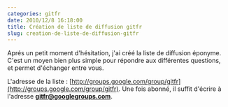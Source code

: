 ```yaml
---
categories: gitfr
date: 2010/12/8 16:18:00
title: Création de liste de diffusion gitfr
slug: creation-de-liste-de-diffusion-gitfr
---
```


Aprés un petit moment d'hésitation, j'ai créé la liste de diffusion éponyme. C'est un moyen bien plus simple pour répondre aux différentes questions, et permet d'échanger entre vous.

L'adresse de la liste : [http://groups.google.com/group/gitfr](http://groups.google.com/group/gitfr). Une fois abonné, il suffit d'écrire à l'adresse **gitfr@googlegroups.com**.
